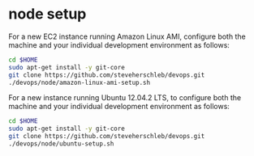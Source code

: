 node setup
=========
For a new EC2 instance running Amazon Linux AMI, configure both the machine and your individual development environment as follows:

```sh
cd $HOME
sudo apt-get install -y git-core
git clone https://github.com/steveherschleb/devops.git
./devops/node/amazon-linux-ami-setup.sh   
```


For a new instance running Ubuntu 12.04.2 LTS, to configure both the machine and your individual development environment as follows:

```sh
cd $HOME
sudo apt-get install -y git-core
git clone https://github.com/steveherschleb/devops.git
./devops/node/ubuntu-setup.sh   
```

